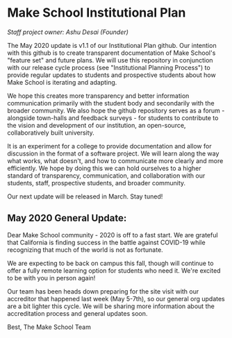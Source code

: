 # Make School Institutional Plan

*Staff project owner: Ashu Desai (Founder)*

The May 2020 update is v1.1 of our Institutional Plan github. Our intention with this github is to create transparent documentation of Make School's "feature set" and future plans. We will use this repository in conjunction with our release cycle process (see "Institutional Planning Process") to provide regular updates to students and prospective students about how Make School is iterating and adapting.

We hope this creates more transparency and better information communication primarily with the student body and secondarily with the broader community. We also hope the github repository serves as a forum - alongside town-halls and feedback surveys - for students to contribute to the vision and development of our institution, an open-source, collaboratively built university.

It is an experiment for a college to provide documentation and allow for discussion in the format of a software project. We will learn along the way what works, what doesn't, and how to communicate more clearly and more efficiently. We hope by doing this we can hold ourselves to a higher standard of transparency, communication, and collaboration with our students, staff, prospective students, and broader community.

Our next update will be released in March. Stay tuned!

## May 2020 General Update:

Dear Make School community - 2020 is off to a fast start. We are grateful that California is finding success in the battle against COVID-19 while recognizing that much of the world is not as fortunate.

We are expecting to be back on campus this fall, though will continue to offer a fully remote learning option for students who need it. We're excited to be with you in person again!

Our team has been heads down preparing for the site visit with our accreditor that happened last week (May 5-7th), so our general org updates are a bit lighter this cycle. We will be sharing more information about the accreditation process and general updates soon.

Best,
The Make School Team
